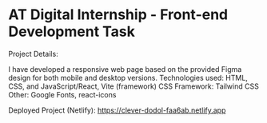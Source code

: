 # AT Digital Internship - Front-end Development Task

Project Details:

I have developed a responsive web page based on the provided Figma design for both mobile and desktop versions.
Technologies used: HTML, CSS, and JavaScript/React, Vite (framework) 
CSS Framework: Tailwind CSS
Other: Google Fonts, react-icons

Deployed Project (Netlify): https://clever-dodol-faa6ab.netlify.app
